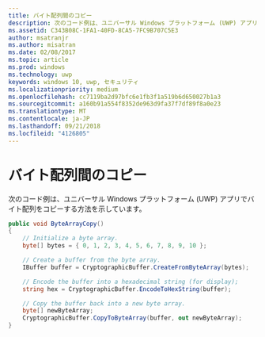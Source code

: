 ```yaml
---
title: バイト配列間のコピー
description: 次のコード例は、ユニバーサル Windows プラットフォーム (UWP) アプリでバイト配列をコピーする方法を示しています。
ms.assetid: C343B08C-1FA1-40FD-8CA5-7FC9B707C5E3
author: msatranjr
ms.author: misatran
ms.date: 02/08/2017
ms.topic: article
ms.prod: windows
ms.technology: uwp
keywords: windows 10, uwp, セキュリティ
ms.localizationpriority: medium
ms.openlocfilehash: cc7119ba2d97bfc6e1fb3f1a519b6d650027b1a3
ms.sourcegitcommit: a160b91a554f8352de963d9fa37f7df89f8a0e23
ms.translationtype: MT
ms.contentlocale: ja-JP
ms.lasthandoff: 09/21/2018
ms.locfileid: "4126805"
---
```

# <a name="copy-to-and-from-byte-arrays"></a>バイト配列間のコピー



次のコード例は、ユニバーサル Windows プラットフォーム (UWP) アプリでバイト配列をコピーする方法を示しています。

```cs
public void ByteArrayCopy()
{
    // Initialize a byte array.
    byte[] bytes = { 0, 1, 2, 3, 4, 5, 6, 7, 8, 9, 10 };

    // Create a buffer from the byte array.
    IBuffer buffer = CryptographicBuffer.CreateFromByteArray(bytes);

    // Encode the buffer into a hexadecimal string (for display);
    string hex = CryptographicBuffer.EncodeToHexString(buffer);

    // Copy the buffer back into a new byte array.
    byte[] newByteArray;
    CryptographicBuffer.CopyToByteArray(buffer, out newByteArray);
}
```